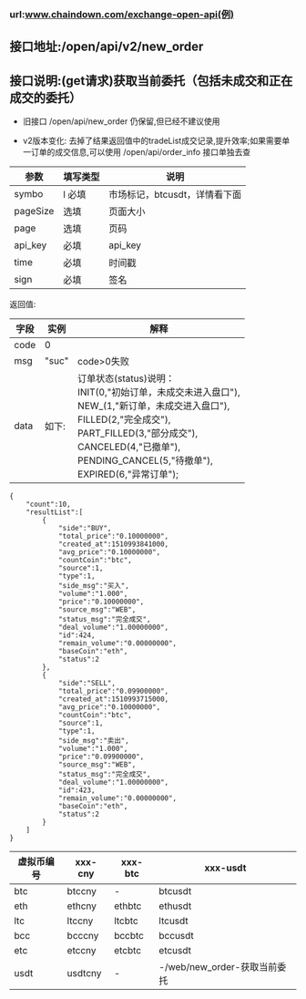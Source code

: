 ### url:www.chaindown.com/exchange-open-api(例)## 接口地址:/open/api/v2/new_order## 接口说明:(get请求)获取当前委托（包括未成交和正在成交的委托）* 旧接口 /open/api/new_order 仍保留,但已经不建议使用* v2版本变化: 去掉了结果返回值中的tradeList成交记录,提升效率;如果需要单一订单的成交信息,可以使用 /open/api/order_info 接口单独去查|参数|	填写类型|	说明||------------|--------|--------------------------------------||symbo|l	必填|	市场标记，btcusdt，详情看下面||pageSize|	选填|	页面大小||page|	选填|	页码||api_key|	必填|	api_key||time|	必填|	时间戳||sign|	必填|	签名|返回值:|字段|	实例|	解释||------------|--------|---------------||code|	0|	 |msg|	"suc"|	code>0失败||data|	如下:|订单状态(status)说明：<br>INIT(0,"初始订单，未成交未进入盘口"),<br>NEW_(1,"新订单，未成交进入盘口"),<br>FILLED(2,"完全成交"),<br>PART_FILLED(3,"部分成交"),<br>CANCELED(4,"已撤单"),<br>PENDING_CANCEL(5,"待撤单"),<br>EXPIRED(6,"异常订单");|```{    "count":10,    "resultList":[        {            "side":"BUY",            "total_price":"0.10000000",            "created_at":1510993841000,            "avg_price":"0.10000000",            "countCoin":"btc",            "source":1,            "type":1,            "side_msg":"买入",            "volume":"1.000",            "price":"0.10000000",            "source_msg":"WEB",            "status_msg":"完全成交",            "deal_volume":"1.00000000",            "id":424,            "remain_volume":"0.00000000",            "baseCoin":"eth",            "status":2        },        {            "side":"SELL",            "total_price":"0.09900000",            "created_at":1510993715000,            "avg_price":"0.10000000",            "countCoin":"btc",            "source":1,            "type":1,            "side_msg":"卖出",            "volume":"1.000",            "price":"0.09900000",            "source_msg":"WEB",            "status_msg":"完全成交",            "deal_volume":"1.00000000",            "id":423,            "remain_volume":"0.00000000",            "baseCoin":"eth",            "status":2        }    ]}```|虚拟币编号|xxx-cny|xxx-btc|xxx-usdt||------------|--------|----------|----------||btc|	btccny|	-|	btcusdt||eth|	ethcny|	ethbtc|	ethusdt||ltc|	ltccny|	ltcbtc|	ltcusdt||bcc|	bcccny|	bccbtc|	bccusdt||etc|	etccny|	etcbtc|	etcusdt||usdt|	usdtcny|	-|	-/web/new_order-获取当前委托|